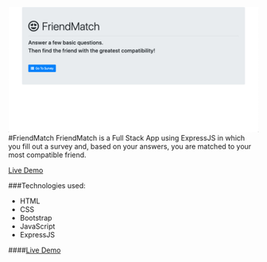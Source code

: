![FriendMatch Demo](/screenshot.png)
#FriendMatch
FriendMatch is a Full Stack App using ExpressJS in which you fill out a survey and, based on your answers, you are matched to your most compatible friend. 

[Live Demo](https://portfolio-friend-match.herokuapp.com/)

###Technologies used:
* HTML
* CSS
* Bootstrap
* JavaScript
* ExpressJS

####[Live Demo](https://portfolio-friend-match.herokuapp.com/)

